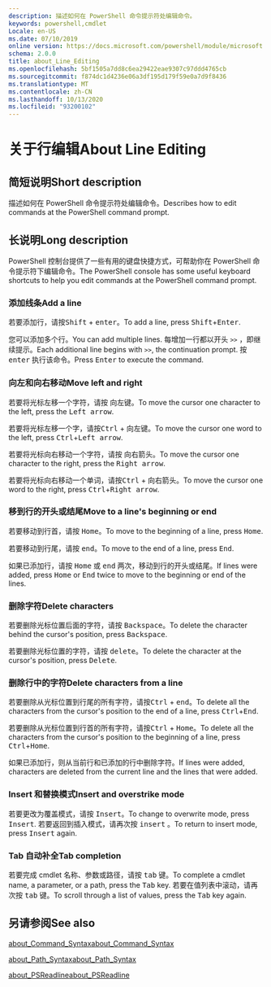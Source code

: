 ```yaml
---
description: 描述如何在 PowerShell 命令提示符处编辑命令。
keywords: powershell,cmdlet
Locale: en-US
ms.date: 07/10/2019
online version: https://docs.microsoft.com/powershell/module/microsoft.powershell.core/about/about_line_editing?view=powershell-5.1&WT.mc_id=ps-gethelp
schema: 2.0.0
title: about_Line_Editing
ms.openlocfilehash: 5bf1505a7dd8c6ea29422eae9307c97ddd4765cb
ms.sourcegitcommit: f874dc1d4236e06a3df195d179f59e0a7d9f8436
ms.translationtype: MT
ms.contentlocale: zh-CN
ms.lasthandoff: 10/13/2020
ms.locfileid: "93200102"
---
```

# <a name="about-line-editing"></a><span data-ttu-id="9e2a0-104">关于行编辑</span><span class="sxs-lookup"><span data-stu-id="9e2a0-104">About Line Editing</span></span>

## <a name="short-description"></a><span data-ttu-id="9e2a0-105">简短说明</span><span class="sxs-lookup"><span data-stu-id="9e2a0-105">Short description</span></span>

<span data-ttu-id="9e2a0-106">描述如何在 PowerShell 命令提示符处编辑命令。</span><span class="sxs-lookup"><span data-stu-id="9e2a0-106">Describes how to edit commands at the PowerShell command prompt.</span></span>

## <a name="long-description"></a><span data-ttu-id="9e2a0-107">长说明</span><span class="sxs-lookup"><span data-stu-id="9e2a0-107">Long description</span></span>

<span data-ttu-id="9e2a0-108">PowerShell 控制台提供了一些有用的键盘快捷方式，可帮助你在 PowerShell 命令提示符下编辑命令。</span><span class="sxs-lookup"><span data-stu-id="9e2a0-108">The PowerShell console has some useful keyboard shortcuts to help you edit commands at the PowerShell command prompt.</span></span>

### <a name="add-a-line"></a><span data-ttu-id="9e2a0-109">添加线条</span><span class="sxs-lookup"><span data-stu-id="9e2a0-109">Add a line</span></span>

<span data-ttu-id="9e2a0-110">若要添加行，请按<kbd>Shift</kbd> + <kbd>enter</kbd>。</span><span class="sxs-lookup"><span data-stu-id="9e2a0-110">To add a line, press <kbd>Shift</kbd>+<kbd>Enter</kbd>.</span></span>

<span data-ttu-id="9e2a0-111">您可以添加多个行。</span><span class="sxs-lookup"><span data-stu-id="9e2a0-111">You can add multiple lines.</span></span> <span data-ttu-id="9e2a0-112">每增加一行都以开头 `>>` ，即继续提示。</span><span class="sxs-lookup"><span data-stu-id="9e2a0-112">Each additional line begins with `>>`, the continuation prompt.</span></span> <span data-ttu-id="9e2a0-113">按 <kbd>enter</kbd> 执行该命令。</span><span class="sxs-lookup"><span data-stu-id="9e2a0-113">Press <kbd>Enter</kbd> to execute the command.</span></span>

### <a name="move-left-and-right"></a><span data-ttu-id="9e2a0-114">向左和向右移动</span><span class="sxs-lookup"><span data-stu-id="9e2a0-114">Move left and right</span></span>

<span data-ttu-id="9e2a0-115">若要将光标左移一个字符，请按 <kbd>向左键</kbd>。</span><span class="sxs-lookup"><span data-stu-id="9e2a0-115">To move the cursor one character to the left, press the <kbd>Left arrow</kbd>.</span></span>

<span data-ttu-id="9e2a0-116">若要将光标左移一个字，请按<kbd>Ctrl</kbd> + <kbd>向左键</kbd>。</span><span class="sxs-lookup"><span data-stu-id="9e2a0-116">To move the cursor one word to the left, press <kbd>Ctrl</kbd>+<kbd>Left arrow</kbd>.</span></span>

<span data-ttu-id="9e2a0-117">若要将光标向右移动一个字符，请按 <kbd>向右箭头</kbd>。</span><span class="sxs-lookup"><span data-stu-id="9e2a0-117">To move the cursor one character to the right, press the <kbd>Right arrow</kbd>.</span></span>

<span data-ttu-id="9e2a0-118">若要将光标向右移动一个单词，请按<kbd>Ctrl</kbd> + <kbd>向右箭头</kbd>。</span><span class="sxs-lookup"><span data-stu-id="9e2a0-118">To move the cursor one word to the right, press <kbd>Ctrl</kbd>+<kbd>Right arrow</kbd>.</span></span>

### <a name="move-to-a-lines-beginning-or-end"></a><span data-ttu-id="9e2a0-119">移到行的开头或结尾</span><span class="sxs-lookup"><span data-stu-id="9e2a0-119">Move to a line's beginning or end</span></span>

<span data-ttu-id="9e2a0-120">若要移动到行首，请按 <kbd>Home</kbd>。</span><span class="sxs-lookup"><span data-stu-id="9e2a0-120">To move to the beginning of a line, press <kbd>Home</kbd>.</span></span>

<span data-ttu-id="9e2a0-121">若要移动到行尾，请按 <kbd>end</kbd>。</span><span class="sxs-lookup"><span data-stu-id="9e2a0-121">To move to the end of a line, press <kbd>End</kbd>.</span></span>

<span data-ttu-id="9e2a0-122">如果已添加行，请按 <kbd>Home</kbd> 或 <kbd>end</kbd> 两次，移动到行的开头或结尾。</span><span class="sxs-lookup"><span data-stu-id="9e2a0-122">If lines were added, press <kbd>Home</kbd> or <kbd>End</kbd> twice to move to the beginning or end of the lines.</span></span>

### <a name="delete-characters"></a><span data-ttu-id="9e2a0-123">删除字符</span><span class="sxs-lookup"><span data-stu-id="9e2a0-123">Delete characters</span></span>

<span data-ttu-id="9e2a0-124">若要删除光标位置后面的字符，请按 <kbd>Backspace</kbd>。</span><span class="sxs-lookup"><span data-stu-id="9e2a0-124">To delete the character behind the cursor's position, press <kbd>Backspace</kbd>.</span></span>

<span data-ttu-id="9e2a0-125">若要删除光标位置的字符，请按 <kbd>delete</kbd>。</span><span class="sxs-lookup"><span data-stu-id="9e2a0-125">To delete the character at the cursor's position, press <kbd>Delete</kbd>.</span></span>

### <a name="delete-characters-from-a-line"></a><span data-ttu-id="9e2a0-126">删除行中的字符</span><span class="sxs-lookup"><span data-stu-id="9e2a0-126">Delete characters from a line</span></span>

<span data-ttu-id="9e2a0-127">若要删除从光标位置到行尾的所有字符，请按<kbd>Ctrl</kbd> + <kbd>end</kbd>。</span><span class="sxs-lookup"><span data-stu-id="9e2a0-127">To delete all the characters from the cursor's position to the end of a line, press <kbd>Ctrl</kbd>+<kbd>End</kbd>.</span></span>

<span data-ttu-id="9e2a0-128">若要删除从光标位置到行首的所有字符，请按<kbd>Ctrl</kbd> + <kbd>Home</kbd>。</span><span class="sxs-lookup"><span data-stu-id="9e2a0-128">To delete all the characters from the cursor's position to the beginning of a line, press <kbd>Ctrl</kbd>+<kbd>Home</kbd>.</span></span>

<span data-ttu-id="9e2a0-129">如果已添加行，则从当前行和已添加的行中删除字符。</span><span class="sxs-lookup"><span data-stu-id="9e2a0-129">If lines were added, characters are deleted from the current line and the lines that were added.</span></span>

### <a name="insert-and-overstrike-mode"></a><span data-ttu-id="9e2a0-130">Insert 和替换模式</span><span class="sxs-lookup"><span data-stu-id="9e2a0-130">Insert and overstrike mode</span></span>

<span data-ttu-id="9e2a0-131">若要更改为覆盖模式，请按 <kbd>Insert</kbd>。</span><span class="sxs-lookup"><span data-stu-id="9e2a0-131">To change to overwrite mode, press <kbd>Insert</kbd>.</span></span> <span data-ttu-id="9e2a0-132">若要返回到插入模式，请再次按 <kbd>insert</kbd> 。</span><span class="sxs-lookup"><span data-stu-id="9e2a0-132">To return to insert mode, press <kbd>Insert</kbd> again.</span></span>

### <a name="tab-completion"></a><span data-ttu-id="9e2a0-133">Tab 自动补全</span><span class="sxs-lookup"><span data-stu-id="9e2a0-133">Tab completion</span></span>

<span data-ttu-id="9e2a0-134">若要完成 cmdlet 名称、参数或路径，请按 <kbd>tab</kbd> 键。</span><span class="sxs-lookup"><span data-stu-id="9e2a0-134">To complete a cmdlet name, a parameter, or a path, press the <kbd>Tab</kbd> key.</span></span> <span data-ttu-id="9e2a0-135">若要在值列表中滚动，请再次按 <kbd>tab</kbd> 键。</span><span class="sxs-lookup"><span data-stu-id="9e2a0-135">To scroll through a list of values, press the <kbd>Tab</kbd> key again.</span></span>

## <a name="see-also"></a><span data-ttu-id="9e2a0-136">另请参阅</span><span class="sxs-lookup"><span data-stu-id="9e2a0-136">See also</span></span>

[<span data-ttu-id="9e2a0-137">about_Command_Syntax</span><span class="sxs-lookup"><span data-stu-id="9e2a0-137">about_Command_Syntax</span></span>](about_Command_Syntax.md)

[<span data-ttu-id="9e2a0-138">about_Path_Syntax</span><span class="sxs-lookup"><span data-stu-id="9e2a0-138">about_Path_Syntax</span></span>](about_Path_Syntax.md)

[<span data-ttu-id="9e2a0-139">about_PSReadline</span><span class="sxs-lookup"><span data-stu-id="9e2a0-139">about_PSReadline</span></span>](../../PSReadline/About/about_PSReadline.md)
